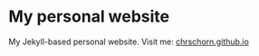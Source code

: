 # My personal website

My Jekyll-based personal website. Visit me: [chrschorn.github.io](http://chrschorn.github.io)

